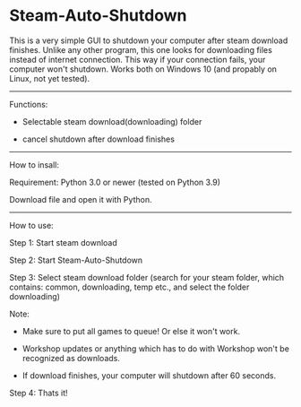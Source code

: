 # Steam-Auto-Shutdown
This is a very simple GUI to shutdown your computer after steam download finishes. 
Unlike any other program, this one looks for downloading files instead of internet connection. 
This way if your connection fails, your computer won't shutdown. Works both on Windows 10 (and propably on Linux, not yet tested).

-----

Functions:


- Selectable steam download(downloading) folder


- cancel shutdown after download finishes

-----

How to insall:


Requirement: Python 3.0 or newer (tested on Python 3.9)


Download file and open it with Python.

-----

How to use:


Step 1: Start steam download


Step 2: Start Steam-Auto-Shutdown


Step 3: Select steam download folder (search for your steam folder, which contains: common, downloading, temp etc., and select the folder downloading)


Note:


- Make sure to put all games to queue! Or else it won't work.


- Workshop updates or anything which has to do with Workshop won't be recognized as downloads.


- If download finishes, your computer will shutdown after 60 seconds.


Step 4: Thats it!
